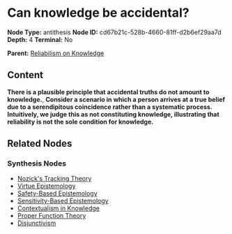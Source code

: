 # Can knowledge be accidental?

**Node Type:** antithesis
**Node ID:** cd67b21c-528b-4660-81ff-d2b6ef29aa7d
**Depth:** 4
**Terminal:** No

**Parent:** [Reliabilism on Knowledge](reliabilism-on-knowledge-synthesis-d8314181-a211-45fb-9d8c-c522c2200a26.md)

## Content

**There is a plausible principle that accidental truths do not amount to knowledge.**, **Consider a scenario in which a person arrives at a true belief due to a serendipitous coincidence rather than a systematic process. Intuitively, we judge this as not constituting knowledge, illustrating that reliability is not the sole condition for knowledge.**

## Related Nodes

### Synthesis Nodes

- [Nozick's Tracking Theory](nozicks-tracking-theory-synthesis-06186d91-79ec-4063-9050-67a4116e3881.md)
- [Virtue Epistemology](virtue-epistemology-synthesis-cd82848e-71ba-4a72-8434-83309e30fd61.md)
- [Safety-Based Epistemology](safety-based-epistemology-synthesis-a48325cf-7949-4d8a-b69a-687170672b7f.md)
- [Sensitivity-Based Epistemology](sensitivity-based-epistemology-synthesis-fcfd3d9c-dae7-4606-bddc-0f06a2b8136d.md)
- [Contextualism in Knowledge](contextualism-in-knowledge-synthesis-464d84b4-4c38-4d70-9174-712743f3cd30.md)
- [Proper Function Theory](proper-function-theory-synthesis-977f11f5-6ea4-4ef4-ae11-519875404594.md)
- [Disjunctivism](disjunctivism-synthesis-aa04b6c3-90fc-4417-8fd9-2798148d3437.md)
